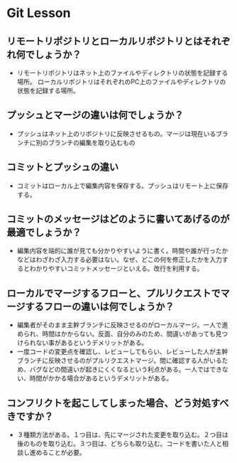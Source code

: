 # Git Lesson

## リモートリポジトリとローカルリポジトリとはそれぞれ何でしょうか？
 - リモートリポジトリはネット上のファイルやディレクトリの状態を記録する場所。
ローカルリポジトリはそれぞれのPC上のファイルやディレクトリの状態を記録する場所。


## プッシュとマージの違いは何でしょうか？
 - プッシュはネット上のリポジトリに反映させるもの。マージは現在いるブランチに別のブランチの編集を取り込むもの



## コミットとプッシュの違い
 - コミットはローカル上で編集内容を保存する。プッシュはリモート上に保存する。



## コミットのメッセージはどのように書いてあげるのが最適でしょうか？
 - 編集内容を端的に誰が見ても分かりやすいように書く。時間や誰が行ったかなどはわざわざ入力する必要はない。なぜ、どこの何を修正したかを入力するとわかりやすいコミットメッセージといえる。改行を利用する。


## ローカルでマージするフローと、プルリクエストでマージするフローの違いは何でしょうか？
 - 編集者がそのまま主幹ブランチに反映させるのがローカルマージ。一人で進められ、時間はかからない。反面、自分のみのため、間違いがあっても見つけられない事があるというデメリットがある。
 - 一度コードの変更点を確認し、レビューしてもらい、レビューした人が主幹ブランチに反映させるのがプルリクエストマージ。間に確認する人がいるため、バグなどの間違いが起きにくくなるという利点がある。一人ではできない、時間がかかる場合があるというデメリットがある。



## コンフリクトを起こしてしまった場合、どう対処すべきですか？
 - ３種類方法がある。１つ目は、先にマージされた変更を取り込む。２つ目は後のものを取り込む。３つ目は、どちらも取り込む。コードを書いた人と相談し進めることが必要。